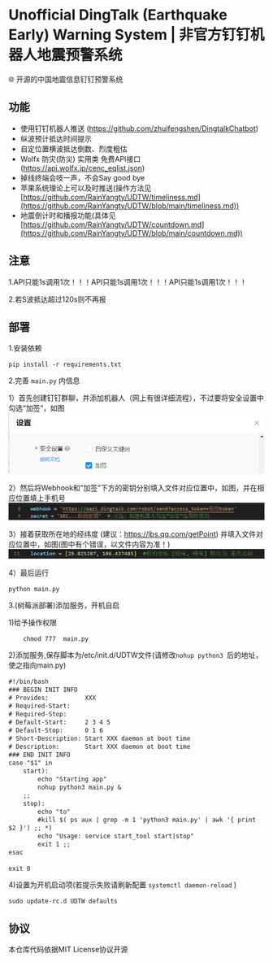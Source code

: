 # Unofficial DingTalk (Earthquake Early) Warning System | 非官方钉钉机器人地震预警系统
🌐 开源的中国地震信息钉钉预警系统

## 功能
- 使用钉钉机器人推送 (https://github.com/zhuifengshen/DingtalkChatbot)
- 纵波预计抵达时间提示
- 自定位置横波抵达倒数、烈度粗估
- Wolfx 防灾(防災) 实用类 免费API接口 (https://api.wolfx.jp/cenc_eqlist.json)
- 掉线终端会吱一声，不会Say good bye
- 苹果系统理论上可以及时推送(操作方法见 [https://github.com/RainYangty/UDTW/timeliness.md](https://github.com/RainYangty/UDTW/blob/main/timeliness.md))
- 地震倒计时和播报功能(具体见 [https://github.com/RainYangty/UDTW/countdown.md](https://github.com/RainYangty/UDTW/blob/main/countdown.md))

## 注意

1.API只能1s调用1次！！！API只能1s调用1次！！！API只能1s调用1次！！！

2.若S波抵达超过120s则不再报

## 部署
1.安装依赖
```
pip install -r requirements.txt
```

2.完善 `main.py` 内信息

1）首先创建钉钉群聊，并添加机器人（网上有很详细流程），不过要将安全设置中勾选“加签”，如图
![勾选“加签”](pictures/1.png)

2）然后将Webhook和“加签”下方的密钥分别填入文件对应位置中，如图，并在相应位置填上手机号
![填入信息](pictures/2.png)

3）接着获取所在地的经纬度 (建议：https://lbs.qq.com/getPoint) 并填入文件对应位置中，如图(图中有个错误，以文件内容为准！)
![填入信息](pictures/3.png)

4）最后运行
```
python main.py
```

3.(树莓派部署)添加服务，开机自启

1)给予操作权限
```
    chmod 777  main.py
```
2)添加服务,保存脚本为/etc/init.d/UDTW文件(请修改```nohup python3 ```后的地址，使之指向main.py)
```
#!/bin/bash
### BEGIN INIT INFO
# Provides:          XXX
# Required-Start:
# Required-Stop:
# Default-Start:     2 3 4 5
# Default-Stop:      0 1 6
# Short-Description: Start XXX daemon at boot time
# Description:       Start XXX daemon at boot time
### END INIT INFO
case "$1" in
    start):
        echo "Starting app"
        nohup python3 main.py & 
    ;;
    stop):
        echo "to"
        #kill $( ps aux | grep -m 1 'python3 main.py' | awk '{ print $2 }') ;; *)
        echo "Usage: service start_tool start|stop"
        exit 1 ;;
esac

exit 0

```
4)设置为开机启动项(若提示失败请刷新配置 ```systemctl daemon-reload``` )
```
sudo update-rc.d UDTW defaults
```

## 协议
本仓库代码依据MIT License协议开源
